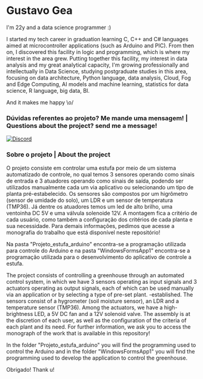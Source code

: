 
# Gustavo Gea

I'm 22y and a data science programmer :)

I started my tech career in graduation learning C, C++ and C# languages aimed at microcontroller applications (such as Arduino and PIC). From then on, I discovered this facility in logic and programming, which is where my interest in the area grew. Putting together this facility, my interest in data analysis and my great analytical capacity, I'm growing professionally and intellectually in Data Science, studying postgraduate studies in this area, focusing on data architecture, Python language, data analysis, Cloud, Fog and Edge Computing, AI models and machine learning, statistics for data science, R language, big data, BI.

And it makes me happy \o/


### Dúvidas referentes ao projeto? Me mande uma mensagem! | Questions about the project? send me a message!

[![Discord](https://img.shields.io/badge/Discord-FFF?style=for-the-badge&logo=discord&logoColor=000)](https://www.discord.com/in/gfmgea/)

### Sobre o projeto | About the project

O projeto consiste em controlar uma estufa por meio de um sistema automatizado de controle, no qual temos 3 sensores operando como sinais de entrada e 3 atuadores operando como sinais de saída, podendo ser utilizados manualmente cada um via aplicativo ou selecionando um tipo de planta pré-estabelecido. Os sensores são compostos por um higrômetro (sensor de umidade do solo), um LDR e um sensor de temperatura (TMP36). Já dentre os atuadores temos um led de alto brilho, uma ventoinha DC 5V e uma válvula solenoide 12V. A montagem fica a critério de cada usuário, como também a configuração dos critérios de cada planta e sua necessidade. Para demais informações, pedimos que acesse a monografia do trabalho que está disponível neste repositório!

Na pasta "Projeto_estufa_arduino" encontra-se a programação utilizada para controle do Arduino e na pasta "WindowsFormsApp1" encontra-se a programação utilizada para o desenvolvimento do aplicativo de controle a estufa.


The project consists of controlling a greenhouse through an automated control system, in which we have 3 sensors operating as input signals and 3 actuators operating as output signals, each of which can be used manually via an application or by selecting a type of pre-set plant. -established. The sensors consist of a hygrometer (soil moisture sensor), an LDR and a temperature sensor (TMP36). Among the actuators, we have a high-brightness LED, a 5V DC fan and a 12V solenoid valve. The assembly is at the discretion of each user, as well as the configuration of the criteria of each plant and its need. For further information, we ask you to access the monograph of the work that is available in this repository!

In the folder "Projeto_estufa_arduino" you will find the programming used to control the Arduino and in the folder "WindowsFormsApp1" you will find the programming used to develop the application to control the greenhouse.


Obrigado! Thank u!
